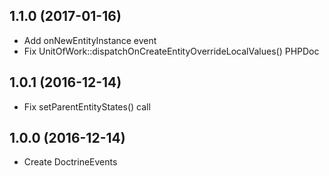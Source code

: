 1.1.0 (2017-01-16)
------------------

- Add onNewEntityInstance event
- Fix UnitOfWork::dispatchOnCreateEntityOverrideLocalValues() PHPDoc

1.0.1 (2016-12-14)
------------------

- Fix setParentEntityStates() call

1.0.0 (2016-12-14)
------------------

- Create DoctrineEvents
